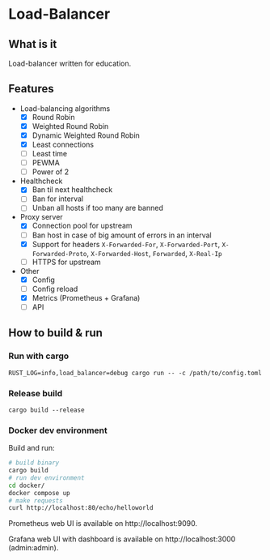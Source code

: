 # Load-Balancer

## What is it

Load-balancer written for education.

## Features

- Load-balancing algorithms
    - [x] Round Robin
    - [x] Weighted Round Robin
    - [x] Dynamic Weighted Round Robin
    - [x] Least connections
    - [ ] Least time
    - [ ] PEWMA
    - [ ] Power of 2
- Healthcheck
    - [x] Ban til next healthcheck
    - [ ] Ban for interval
    - [ ] Unban all hosts if too many are banned
- Proxy server
    - [x] Connection pool for upstream
    - [ ] Ban host in case of big amount of errors in an interval
    - [x] Support for headers `X-Forwarded-For`, `X-Forwarded-Port`, `X-Forwarded-Proto`, `X-Forwarded-Host`, `Forwarded`, `X-Real-Ip`
    - [ ] HTTPS for upstream
- Other
    - [x] Config
    - [ ] Config reload
    - [x] Metrics (Prometheus + Grafana)
    - [ ] API

## How to build & run

### Run with cargo

`RUST_LOG=info,load_balancer=debug cargo run -- -c /path/to/config.toml`

### Release build

`cargo build --release`

### Docker dev environment

Build and run:
```bash
# build binary
cargo build
# run dev environment
cd docker/
docker compose up
# make requests
curl http://localhost:80/echo/helloworld
```

Prometheus web UI is available on http://localhost:9090.

Grafana web UI with dashboard is available on http://localhost:3000 (admin:admin).
